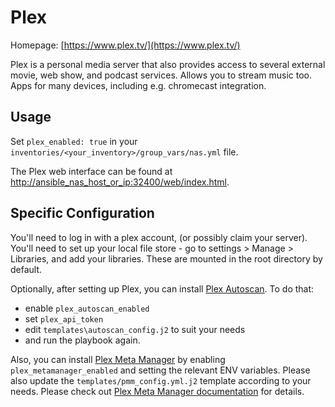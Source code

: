 # Plex

Homepage: [https://www.plex.tv/](https://www.plex.tv/)

Plex is a personal media server that also provides access to several external movie, web show, and podcast services. Allows you to stream music too. Apps for many devices, including e.g. chromecast integration.

## Usage

Set `plex_enabled: true` in your `inventories/<your_inventory>/group_vars/nas.yml` file.

The Plex web interface can be found at [http://ansible_nas_host_or_ip:32400/web/index.html](http://ansible_nas_host_or_ip:32400/web/index.html).

## Specific Configuration

You'll need to log in with a plex account, (or possibly claim your server).
You'll need to set up your local file store - go to settings > Manage > Libraries, and add your libraries. These are mounted in the root directory by default.

Optionally, after setting up Plex, you can install [Plex Autoscan](https://github.com/Cloudbox/autoscan). To do that:

- enable `plex_autoscan_enabled`
- set `plex_api_token`
- edit `templates\autoscan_config.j2` to suit your needs
- and run the playbook again.

Also, you can install [Plex Meta Manager](https://metamanager.wiki/) by enabling `plex_metamanager_enabled` and setting the relevant ENV variables. Please also update the `templates/pmm_config.yml.j2` template according to your needs. Please check out [Plex Meta Manager documentation](https://metamanager.wiki/en/latest/config/configuration.html) for details.

